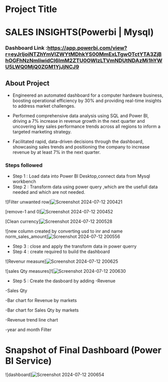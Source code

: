 
# Project Title

# SALES INSIGHTS(Powerbi | Mysql)

### Dashboard Link :https://app.powerbi.com/view?r=eyJrIjoiNTZhYmVlZWYtMDhkYS00MmExLTgwOTctYTA3ZjBhOGFhNzNmIiwidCI6ImM2ZTU0OWIzLTVmNDUtNDAzMi1hYWU5LWQ0MjQ0ZGM1YjJjNCJ9

## About Project

- Engineered an automated dashboard for a computer hardware business, boosting operational efficiency by 30% and providing real-time insights to address market challenges.

- Performed comprehensive data analysis using SQL and Power BI, driving a 7% increase in revenue growth in the next quarter and uncovering key sales performance trends across all regions to inform a targeted marketing strategy.

- Facilitated rapid, data-driven decisions through the dashboard, showcasing sales trends and positioning the company to increase revenue by at least 7% in the next quarter.


### Steps followed 

- Step 1 : Load data into Power BI Desktop,connect data from Mysql workbench
- Step 2 : Transform data using power query ,which are the usefull data needed and which are not needed. 

 ![Filter unwanted row]![Screenshot 2024-07-12 200421](https://github.com/user-attachments/assets/5c352351-6b8a-4216-9799-332f8f22a20e)          



[remove-1 and 0]![Screenshot 2024-07-12 200452](https://github.com/user-attachments/assets/f95f53ad-6b7d-4ca0-8135-49206bc5d47b)

        


[Clean currency]![Screenshot 2024-07-12 200528](https://github.com/user-attachments/assets/46bb137c-170e-4e4c-bd67-12a1ab8155ab)

        
 
 
 ![new column created by converting usd to inr and name norm_sales_amount]![Screenshot 2024-07-12 200556](https://github.com/user-attachments/assets/322a71ea-da3c-4874-8086-45cf333390dc)

 
- Step 3 : close and apply the transform data in power querry
- Step 4 : create required to build the dashboard
 
 
 ![Revenur measure]![Screenshot 2024-07-12 200625](https://github.com/user-attachments/assets/48b32dfb-d8de-4177-86e6-23329540d2fe)
 
![sales Qty measures]![![Screenshot 2024-07-12 200630](https://github.com/user-attachments/assets/9d41948c-5659-40f7-9fa2-9580858c7dd8)

- Step 5 : Create the dasboard by adding
-Revenue

-Sales Qty

-Bar chart for Revenue by markets

-Bar chart for Sales Qty by markets

-Revenue trend line chart

-year and month Filter

# Snapshot of Final Dashboard (Power BI Service)

![dashboard]![Screenshot 2024-07-12 200654](https://github.com/user-attachments/assets/15735734-3597-4b5c-b9c0-befc56089cda)
 
 



